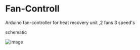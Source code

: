 # Fan-Controll
Arduino fan-controller for heat recovery unit ,2 fans 3 speed's

schematic 

![image](https://user-images.githubusercontent.com/71104893/164334567-bbfb75ec-faa1-4306-ac89-d071d321af8c.png)

